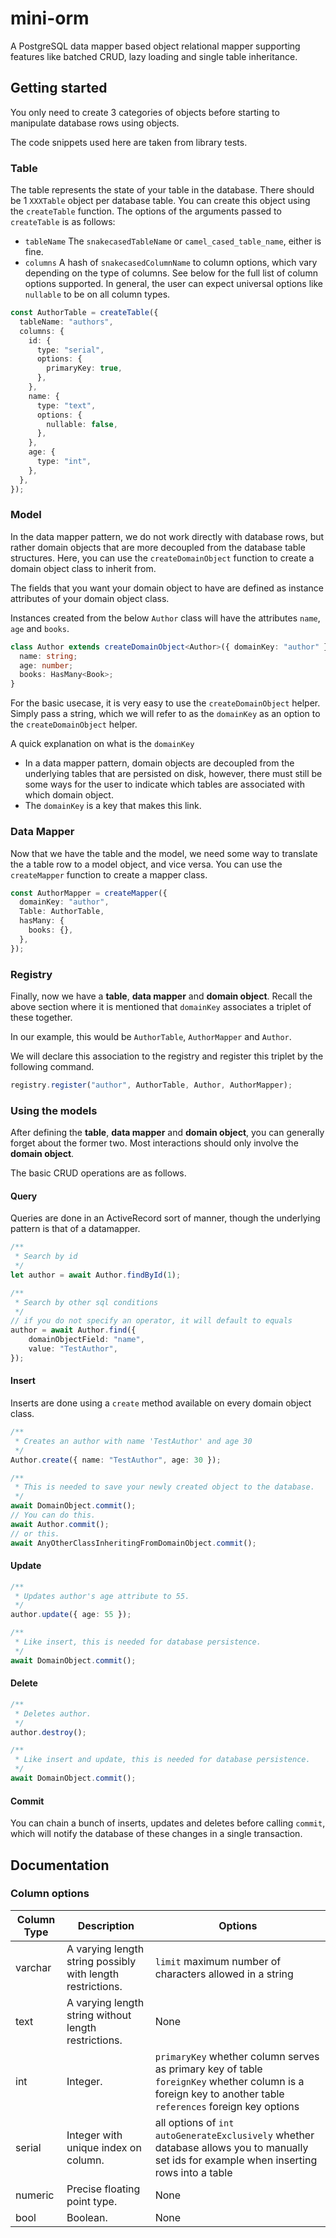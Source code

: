 # mini-orm

A PostgreSQL data mapper based object relational mapper supporting features like batched CRUD, lazy loading and single table inheritance.

## Getting started
You only need to create 3 categories of objects before starting to manipulate database rows using objects.

The code snippets used here are taken from library tests.

### Table
The table represents the state of your table in the database.
There should be 1 `XXXTable` object per database table. You can create this object using the `createTable` function. The options of the arguments passed to `createTable` is as follows:

- `tableName` The `snakecasedTableName` or `camel_cased_table_name`, either is fine.
- `columns` A hash of `snakecasedColumnName` to column options, which vary depending on the type of columns. See below for the full list of column options supported. In general, the user can expect universal options like `nullable` to be on all column types.

```typescript
const AuthorTable = createTable({
  tableName: "authors",
  columns: {
    id: {
      type: "serial",
      options: {
        primaryKey: true,
      },
    },
    name: {
      type: "text",
      options: {
        nullable: false,
      },
    },
    age: {
      type: "int",
    },
  },
});
```

### Model
In the data mapper pattern, we do not work directly with database rows, but rather domain objects that are more decoupled from the database table structures. Here, you can use the `createDomainObject` function to create a domain object class to inherit from.

The fields that you want your domain object to have are defined as instance attributes of your domain object class.

Instances created from the below `Author` class will have the attributes `name`, `age` and `books`.

```typescript
class Author extends createDomainObject<Author>({ domainKey: "author" }) {
  name: string;
  age: number;
  books: HasMany<Book>;
}
```

For the basic usecase, it is very easy to use the `createDomainObject` helper. Simply pass a string, which we will refer to as the `domainKey` as an option to the `createDomainObject` helper.

A quick explanation on what is the `domainKey`
- In a data mapper pattern, domain objects are decoupled from the underlying tables that are persisted on disk, however, there must still be some ways for the user to indicate which tables are associated with which domain object.
- The `domainKey` is a key that makes this link.

### Data Mapper
Now that we have the table and the model, we need some way to translate the a table row to a model object, and vice versa. You can use the `createMapper` function to create a mapper class.

```typescript
const AuthorMapper = createMapper({
  domainKey: "author",
  Table: AuthorTable,
  hasMany: {
    books: {},
  },
});
```

### Registry
Finally, now we have a **table**, **data mapper** and **domain object**. Recall the above section where it is mentioned that `domainKey` associates a triplet of these together.

In our example, this would be `AuthorTable`, `AuthorMapper` and `Author`.

We will declare this association to the registry and register this triplet by the following command.

```typescript
registry.register("author", AuthorTable, Author, AuthorMapper);
```

### Using the models
After defining the **table**, **data mapper** and **domain object**, you can generally forget about the former two. Most interactions should only involve the **domain object**.

The basic CRUD operations are as follows.

#### Query
Queries are done in an ActiveRecord sort of manner, though the underlying pattern is that of a datamapper. 

```typescript
/**
 * Search by id
 */
let author = await Author.findById(1);

/**
 * Search by other sql conditions
 */
// if you do not specify an operator, it will default to equals
author = await Author.find({
    domainObjectField: "name",
    value: "TestAuthor",
});
```

#### Insert
Inserts are done using a `create` method available on every domain object class.

```typescript
/**
 * Creates an author with name 'TestAuthor' and age 30
 */
Author.create({ name: "TestAuthor", age: 30 });

/**
 * This is needed to save your newly created object to the database.
 */
await DomainObject.commit();
// You can do this.
await Author.commit();
// or this.
await AnyOtherClassInheritingFromDomainObject.commit();
```

#### Update

```typescript
/**
 * Updates author's age attribute to 55.
 */
author.update({ age: 55 });

/**
 * Like insert, this is needed for database persistence.
 */
await DomainObject.commit();
```

#### Delete

```typescript
/**
 * Deletes author.
 */
author.destroy();

/**
 * Like insert and update, this is needed for database persistence.
 */
await DomainObject.commit();
```

#### Commit
You can chain a bunch of inserts, updates and deletes before calling `commit`, which will notify the database of these changes in a single transaction.

## Documentation

### Column options
| Column Type | Description                                                | Options                                                                                                                                                         |
| ----------- | ---------------------------------------------------------- | --------------------------------------------------------------------------------------------------------------------------------------------------------------- |
| varchar     | A varying length string possibly with length restrictions. | `limit` maximum number of characters allowed in a string                                                                                                        |
| text        | A varying length string without length restrictions.       | None                                                                                                                                                            |
| int         | Integer.                                                   | `primaryKey` whether column serves as primary key of table<br>`foreignKey` whether column is a foreign key to another table<br>`references` foreign key options |
| serial      | Integer with unique index on column.                       | all options of `int`<br> `autoGenerateExclusively` whether database allows you to manually set ids for example when inserting rows into a table                 |
| numeric     | Precise floating point type.                               | None                                                                                                                                                            |
| bool        | Boolean.                                                   | None                                                                                                                                                            |

